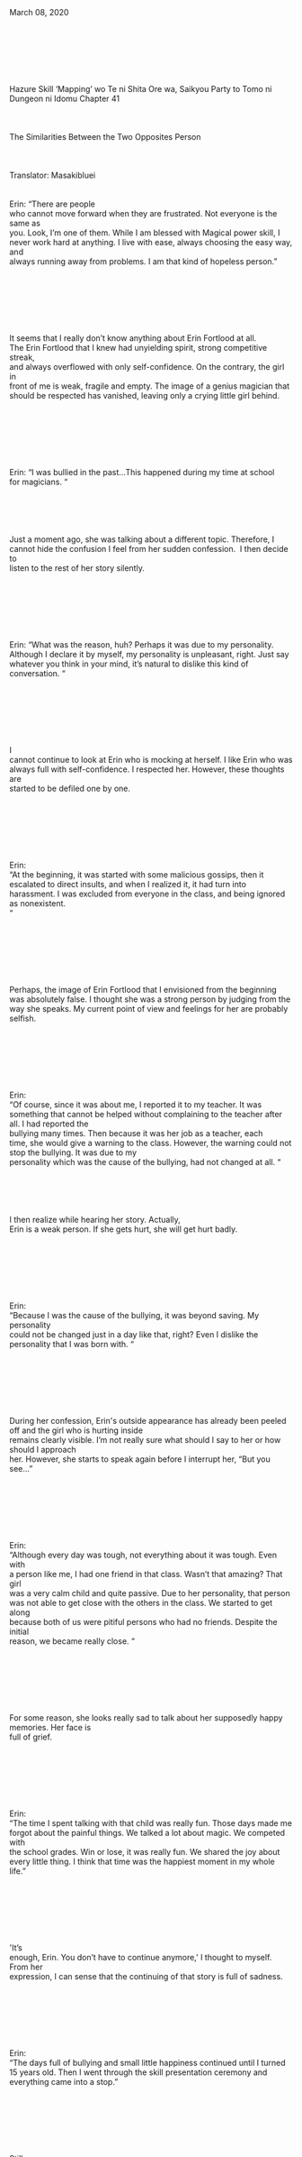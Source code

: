 <br/>
<br/>
<br/>
<br/>
<br/>
<br/>
<br/>
<br/>
March 08, 2020<br/>
<br/>
<br/>
<br/>
<br/>
<br/>
<br/>
<br/>
Hazure Skill ‘Mapping’ wo Te ni Shita Ore wa, Saikyou Party to Tomo ni Dungeon ni Idomu Chapter 41<br/>
<br/>
<br/>
<br/>
The Similarities Between the Two Opposites Person<br/>
<br/>
<br/>
<br/>
Translator: Masakibluei<br/>
<br/>
<br/>
Erin: “There are people<br/>
who cannot move forward when they are frustrated. Not everyone is the same as<br/>
you. Look, I’m one of them. While I am blessed with Magical power skill, I<br/>
never work hard at anything. I live with ease, always choosing the easy way, and<br/>
always running away from problems. I am that kind of hopeless person.”<br/>
<br/>
<br/>
<br/>
<br/>
<br/>
<br/>
<br/>
It seems that I really don’t know anything about Erin Fortlood at all.<br/>
The Erin Fortlood that I knew had unyielding spirit, strong competitive streak,<br/>
and always overflowed with only self-confidence. On the contrary, the girl in<br/>
front of me is weak, fragile and empty. The image of a genius magician that<br/>
should be respected has vanished, leaving only a crying little girl behind. <br/>
<br/>
<br/>
<br/>
<br/>
<br/>
<br/>
<br/>
Erin: “I was bullied in the past…This happened during my time at school<br/>
for magicians. “<br/>
<br/>
<br/>
<br/>
<br/>
<br/>
Just a moment ago, she was talking about a different topic. Therefore, I cannot hide the confusion I feel from her sudden confession.  I then decide to<br/>
listen to the rest of her story silently. <br/>
<br/>
<br/>
<br/>
<br/>
<br/>
<br/>
<br/>
Erin: “What was the reason, huh? Perhaps it was due to my personality.<br/>
Although I declare it by myself, my personality is unpleasant, right. Just say<br/>
whatever you think in your mind, it’s natural to dislike this kind of<br/>
conversation. “<br/>
<br/>
<br/>
<br/>
<br/>
<br/>
<br/>
<br/>
I<br/>
cannot continue to look at Erin who is mocking at herself. I like Erin who was<br/>
always full with self-confidence. I respected her. However, these thoughts are<br/>
started to be defiled one by one. <br/>
<br/>
<br/>
<br/>
<br/>
<br/>
<br/>
<br/>
Erin:<br/>
“At the beginning, it was started with some malicious gossips, then it<br/>
escalated to direct insults, and when I realized it, it had turn into<br/>
harassment. I was excluded from everyone in the class, and being ignored as nonexistent.<br/>
“ <br/>
<br/>
<br/>
<br/>
<br/>
<br/>
<br/>
<br/>
Perhaps, the image of Erin Fortlood that I envisioned from the beginning was absolutely false. I thought she was a strong person by judging from the way she speaks. My current point of view and feelings for her are probably selfish. <br/>
<br/>
<br/>
<br/>
<br/>
<br/>
<br/>
<br/>
Erin:<br/>
“Of course, since it was about me, I reported it to my teacher. It was<br/>
something that cannot be helped without complaining to the teacher after all. I had reported the<br/>
bullying many times. Then because it was her job as a teacher, each<br/>
time, she would give a warning to the class. However, the warning could not stop the bullying. It was due to my<br/>
personality which was the cause of the bullying, had not changed at all. “<br/>
<br/>
<br/>
<br/>
<br/>
<br/>
I then realize while hearing her story. Actually,<br/>
Erin is a weak person. If she gets hurt, she will get hurt badly. <br/>
<br/>
<br/>
<br/>
<br/>
<br/>
<br/>
<br/>
Erin:<br/>
“Because I was the cause of the bullying, it was beyond saving. My personality<br/>
could not be changed just in a day like that, right? Even I dislike the<br/>
personality that I was born with. “ <br/>
<br/>
<br/>
<br/>
<br/>
<br/>
<br/>
<br/>
During her confession, Erin's outside appearance has already been peeled off and the girl who is hurting inside<br/>
remains clearly visible. I’m not really sure what should I say to her or how should I approach<br/>
her. However, she starts to speak again before I interrupt her, “But you<br/>
see...”<br/>
<br/>
<br/>
<br/>
<br/>
<br/>
<br/>
<br/>
Erin:<br/>
“Although every day was tough, not everything about it was tough. Even with<br/>
a person like me, I had one friend in that class. Wasn’t that amazing? That girl<br/>
was a very calm child and quite passive. Due to her personality, that person<br/>
was not able to get close with the others in the class. We started to get along<br/>
because both of us were pitiful persons who had no friends. Despite the initial<br/>
reason, we became really close. “<br/>
<br/>
<br/>
<br/>
<br/>
<br/>
<br/>
<br/>
For some reason, she looks really sad to talk about her supposedly happy memories. Her face is<br/>
full of grief. <br/>
<br/>
<br/>
<br/>
<br/>
<br/>
<br/>
<br/>
Erin:<br/>
“The time I spent talking with that child was really fun. Those days made me<br/>
forgot about the painful things. We talked a lot about magic. We competed with<br/>
the school grades. Win or lose, it was really fun. We shared the joy about<br/>
every little thing. I think that time was the happiest moment in my whole<br/>
life.” <br/>
<br/>
<br/>
<br/>
<br/>
<br/>
<br/>
<br/>
'It’s<br/>
enough, Erin. You don’t have to continue anymore,' I thought to myself. From her<br/>
expression, I can sense that the continuing of that story is full of sadness. <br/>
<br/>
<br/>
<br/>
<br/>
<br/>
<br/>
<br/>
Erin:<br/>
“The days full of bullying and small little happiness continued until I turned<br/>
15 years old. Then I went through the skill presentation ceremony and<br/>
everything came into a stop.” <br/>
<br/>
<br/>
<br/>
<br/>
<br/>
<br/>
<br/>
Still,<br/>
she continues on with her story. She pours out everything that is hidden in her<br/>
heart. Carefully, she tears up her invisible wounds one by one. <br/>
<br/>
<br/>
<br/>
<br/>
<br/>
<br/>
<br/>
Erin:<br/>
“Even among the magicians, after I got the highest-grade skill, my surroundings<br/>
changed drastically. Due to my promising future as a magician, my classmates<br/>
became really friendly towards me. The teachers in our school also boasted me<br/>
as the most outstanding student. Even though a few days before I was only an<br/>
outcast. What do you think about how I felt when I received the flatteries<br/>
from those shameless people?”<br/>
<br/>
<br/>
<br/>
<br/>
<br/>
<br/>
<br/>
I’m<br/>
confused at the sudden question she threw at me. In my confusion, I reply, “Did<br/>
you feel cold-hearted?” <br/>
<br/>
<br/>
<br/>
<br/>
<br/>
<br/>
<br/>
But<br/>
she shakes her head. <br/>
<br/>
<br/>
<br/>
<br/>
<br/>
<br/>
<br/>
Erin:<br/>
“No, Note. It was the opposite. I felt welcome. During the break, people talked<br/>
to me, when there were group works, people would invite me and after school,<br/>
the girls would play with me. Up until then, I had only one friend. Hence I<br/>
stopped my relationship with that girl.” <br/>
<br/>
<br/>
<br/>
<br/>
<br/>
<br/>
<br/>
I<br/>
thought, ignoring her only friend was her regret. On the opposite of my expectation, she<br/>
still continues with her story. <br/>
<br/>
<br/>
<br/>
<br/>
<br/>
<br/>
<br/>
Erin:<br/>
“A group is a strange thing. For some reason, unless there is a common enemy, a<br/>
group cannot be created. Our class group was created because I was existed as<br/>
their common enemy. Since I was no longer an outcast, you probably can guess<br/>
what was happening next, right? That girl who was always alone, became the new<br/>
target of bullying. She was the only one who was closed with me originally and<br/>
her existence became a nuisance. “<br/>
<br/>
<br/>
<br/>
<br/>
<br/>
<br/>
<br/>
Erin’s<br/>
tears have completely withered, and her tear stains again his cheeks have<br/>
turned white. But she starts to weep with her voice as she starts to tell her<br/>
biggest regret from her past. <br/>
<br/>
<br/>
<br/>
<br/>
<br/>
<br/>
<br/>
Erin:<br/>
“After that, I pretended that I did not see her being bullied. No, actually I<br/>
also took some part in the bullying. I could not refuse our class directions to<br/>
bully her. Because I was scared. If I refused, I was afraid that they would<br/>
change their target back to me. I thought at that time, I did not want to go<br/>
back to those hellish days.” <br/>
<br/>
<br/>
<br/>
<br/>
<br/>
<br/>
<br/>
Erin<br/>
hangs her head down while weeping miserably. <br/>
<br/>
<br/>
<br/>
<br/>
<br/>
<br/>
<br/>
Erin:<br/>
“Even until now, I can still remember my last irreversible words to her. ‘I was<br/>
not happy at all being with you. Because you have no other friend, I had no<br/>
other choice but keeping you company. That’s why, don’t misunderstand and stop<br/>
being overly close to me.’ Can you guess what was her reply? She said, ‘I really had a<br/>
good time with Erin. It must be hard on you. I’m sorry and thank you. ‘”<br/>
<br/>
<br/>
<br/>
<br/>
<br/>
<br/>
<br/>
“Why!?”<br/>
Erin screams with the top of her lungs. <br/>
<br/>
<br/>
<br/>
<br/>
<br/>
<br/>
<br/>
Erin:<br/>
“Why did she say thank you?! Why did she have to apologize to me?! In fact, I was<br/>
the one who should say sorry and thank you! Thus, I decided to apologize to her<br/>
at the next day. It was justified because I said something really bad. She might not be able to forgive me. However, I still tried to<br/>
apologize……”<br/>
<br/>
<br/>
<br/>
<br/>
<br/>
<br/>
<br/>
Erin<br/>
pulls up herself to continue to speak.  <br/>
<br/>
<br/>
<br/>
<br/>
<br/>
<br/>
<br/>
Erin:<br/>
“It was already too late. She stopped coming to school and soon after that she<br/>
dropped out from the school. Since her house was far away, she used to live in<br/>
the dorm. Hence, I could not see her anymore. I couldn’t apologize even if I<br/>
wanted to. “<br/>
<br/>
<br/>
<br/>
<br/>
<br/>
<br/>
<br/>
I<br/>
cannot criticize Erin for her ruthlessness. Because I did the same thing. I<br/>
treated my childhood friend in the same way as hers. We betrayed and hurt our<br/>
loved one and lives carefreely up until now. <br/>
<br/>
<br/>
<br/>
<br/>
<br/>
<br/>
<br/>
Erin:<br/>
“Even though she loved magic so much, because of me, she turned away from<br/>
magic. I was the one who should go away! Everyone would be happy if I did not<br/>
exist!”<br/>
<br/>
<br/>
<br/>
<br/>
<br/>
<br/>
<br/>
It<br/>
was a horrible sight to see her declared such a harsh thing about herself. What<br/>
she did might be so horrible that everyone who judges her will think that she<br/>
does not deserve forgiveness. Nevertheless, I personally want to forgive her.<br/>
I’m not sure if I think this way because she is my companion, or because our<br/>
past resembles each other, or because she confessed her wrongdoing too late, or maybe<br/>
because she has been suffering more than she deserves due to her guilty<br/>
conscience. Maybe all those reasons are true, but those are more than enough to<br/>
forgive her, right?<br/>
<br/>
<br/>
<br/>
<br/>
<br/>
<br/>
<br/>
Erin:<br/>
“From then on, I started to hate everything and I quitted school as well. Then<br/>
I joined Arrivers. In regards to conquering the dungeon, I do not have any<br/>
special goals.  However, since I stole<br/>
her future path in magic, I gained a little bit sense of responsibility to<br/>
continue and be successful in magic in her stead. Thus, my declaration at our<br/>
self-introduction was a mere lip service. I absolutely never think about<br/>
becoming the best magician in the world. After all, I run away from the school,<br/>
which was the best environment to study and to become the best magician, and I<br/>
also did not practice my magic. It is ridiculous, right.  “<br/>
<br/>
<br/>
<br/>
<br/>
<br/>
<br/>
<br/>
-------------------------------------------------------------------------------------------------------------------------<br/>
<br/>
<br/>
<br/>
Translator note:<br/>
Erin and Note actually are quite similar. Both have some regrets in the past. But Note has been working hard to move on, while Erin is still stuck. Meanwhile, my biggest surprise from this chapter is the fact that Erin apparently never practices her skill at all. She is one of the key members of the group and they relied on her a couple of times. So I did not see that coming. <br/>
<br/>
Previous TOC  Next Chapter<br/>
<br/>
<br/>
<br/>
<br/>
<br/>
<br/>
<br/>
If you like our translation, please support us by buying us a cup of coffee or read our translation only at our site!<br/>
<br/>
<br/>
<br/>
<br/>
<br/>
<br/>
<br/>
<br/>
<br/>
<br/>
<br/>
<br/>
<br/>
Share<br/>
<br/>
<br/>
<br/>
<br/>
<br/>
<br/>
<br/>
<br/>
Get link<br/>
<br/>
<br/>
<br/>
<br/>
<br/>
<br/>
<br/>
Facebook<br/>
<br/>
<br/>
<br/>
<br/>
<br/>
<br/>
<br/>
Twitter<br/>
<br/>
<br/>
<br/>
<br/>
<br/>
<br/>
<br/>
Pinterest<br/>
<br/>
<br/>
<br/>
<br/>
<br/>
<br/>
<br/>
Email<br/>
<br/>
<br/>
<br/>
<br/>
<br/>
<br/>
<br/>
Other Apps<br/>
<br/>
<br/>
<br/>
<br/>
<br/>
<br/>
<br/>
<br/>
<br/>
Labels:<br/>
Hazure skill<br/>
mapping skill<br/>
trash skill<br/>
<br/>
<br/>
<br/>
<br/>
<br/>
<br/>
